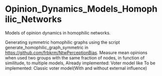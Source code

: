 # Opinion_Dynamics_Models_Homophilic_Networks
Models of opinion dynamics in homophilic networks.

Generating symmetric homophilic graphs using the script generate_homophilic_graph_symmetric in https://github.com/frbkrm/NtwPerceptionBias.
Measure mean opinions when used two groups with the same fraction of nodes, in function of similitude, to multiple models,
Already implemented:
  Voter model like
 To be implemented:
  Classic voter model(With and without external influence)
  
